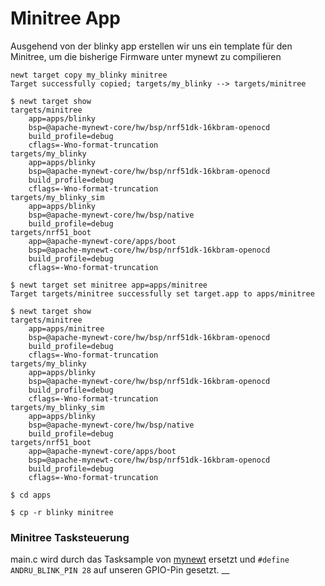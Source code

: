 # Minitree App

Ausgehend von der blinky app erstellen wir uns ein template für den Minitree, um die bisherige Firmware unter mynewt zu compilieren

```shell
newt target copy my_blinky minitree
Target successfully copied; targets/my_blinky --> targets/minitree

$ newt target show
targets/minitree
    app=apps/blinky
    bsp=@apache-mynewt-core/hw/bsp/nrf51dk-16kbram-openocd
    build_profile=debug
    cflags=-Wno-format-truncation 
targets/my_blinky
    app=apps/blinky
    bsp=@apache-mynewt-core/hw/bsp/nrf51dk-16kbram-openocd
    build_profile=debug
    cflags=-Wno-format-truncation 
targets/my_blinky_sim
    app=apps/blinky
    bsp=@apache-mynewt-core/hw/bsp/native
    build_profile=debug
targets/nrf51_boot
    app=@apache-mynewt-core/apps/boot
    bsp=@apache-mynewt-core/hw/bsp/nrf51dk-16kbram-openocd
    build_profile=debug
    cflags=-Wno-format-truncation 

$ newt target set minitree app=apps/minitree
Target targets/minitree successfully set target.app to apps/minitree

$ newt target show
targets/minitree
    app=apps/minitree
    bsp=@apache-mynewt-core/hw/bsp/nrf51dk-16kbram-openocd
    build_profile=debug
    cflags=-Wno-format-truncation 
targets/my_blinky
    app=apps/blinky
    bsp=@apache-mynewt-core/hw/bsp/nrf51dk-16kbram-openocd
    build_profile=debug
    cflags=-Wno-format-truncation 
targets/my_blinky_sim
    app=apps/blinky
    bsp=@apache-mynewt-core/hw/bsp/native
    build_profile=debug
targets/nrf51_boot
    app=@apache-mynewt-core/apps/boot
    bsp=@apache-mynewt-core/hw/bsp/nrf51dk-16kbram-openocd
    build_profile=debug
    cflags=-Wno-format-truncation 
```

```shell
$ cd apps

$ cp -r blinky minitree
```

### Minitree Tasksteuerung

main.c wird durch das Tasksample von [mynewt](https://mynewt.apache.org/latest/os/core_os/task/task/) ersetzt und `#define ANDRU_BLINK_PIN 28` auf unseren GPIO-Pin gesetzt.
__